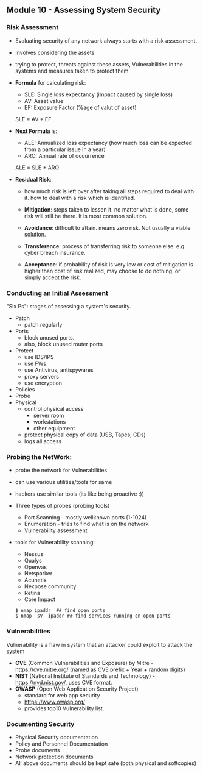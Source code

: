 ## Module 10 - Assessing System Security

### Risk Assessment

- Evaluating security of any network always starts with a risk assessment.
- Involves considering the assets 
- trying to protect, threats against these assets, Vulnerabilities in the systems and measures taken to protect them.
- **Formula** for calculating risk:
   - SLE: Single loss expectancy (impact caused by single loss)
   - AV: Asset value
   - EF: Exposure Factor (%age of valut of asset)

   SLE = AV * EF

- **Next Formula** is:
   - ALE: Annualized loss expectancy (how much loss can be expected from a particular issue in a year)
   - ARO: Annual rate of occurrence

   ALE = SLE * ARO

- **Residual Risk**:
  - how much risk is left over after taking all steps required to deal with it. how to deal with a risk which is identified.

  - **Mitigation**: steps taken to lessen it. no matter what is done, some risk will still be there. It is most common solution.
  - **Avoidance**: difficult to attain. means zero risk. Not usually a viable solution.
  - **Transference**: process of transferring risk to someone else. e.g. cyber breach insurance.
  - **Acceptance**: if probability of risk is very low or cost of mitigation is higher than cost of risk realized, may choose to do nothing. or simply accept the risk.


### Conducting an Initial Assessment

"Six Ps": stages of assessing a system's security.

  - Patch
    - patch regularly
  - Ports
    - block unused ports.
    - also, block unused router ports
  - Protect
    - use IDS/IPS
    - use FWs
    - use Antivirus, antispywares
    - proxy servers
    - use encryption
  - Policies
  - Probe
  - Physical
    - control physical access
       - server room
       - workstations
       - other equipment
    - protect physical copy of data (USB, Tapes, CDs)
    - logs all access

### Probing the NetWork:

- probe the network for Vulnerabilities
- can use various utilities/tools for same
- hackers use similar tools (its like being proactive :))
- Three types of probes (probing tools)
    - Port Scanning - mostly wellknown ports (1-1024)
    - Enumeration - tries to find what is on the network
    - Vulnerability assessment

- tools for Vulnerability scanning:

    - Nessus
    - Qualys
    - Openvas
    - Netsparker
    - Acunetix
    - Nexpose community
    - Retina
    - Core Impact

    ```
    $ nmap ipaddr  ## find open ports
    $ nmap -sV  ipaddr ## find services running on open ports
    ```


### Vulnerabilities
Vulnerability is a flaw in system that an attacker could exploit to attack the system
- **CVE** (Common Vulnerabilities and Exposure) by Mitre - https://cve.mitre.org/ (named as CVE prefix + Year + random digits)
- **NIST** (National Institute of Standards and Technology) - https://nvd.nist.gov/, uses CVE format.
- **OWASP** (Open Web Application Security Project)
  - standard for web app security
  - https://www.owasp.org/
  - provides top10 Vulnerability list.

### Documenting Security
- Physical Security documentation
- Policy and Personnel Documentation
- Probe documents
- Network protection documents
- All above documents should be kept safe (both physical and softcopies)
